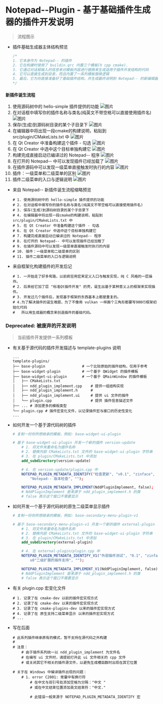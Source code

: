 # Notepad--Plugin - 基于基础插件生成器的插件开发说明

> 流程图示

- 插件基础生成器主体结构预览

    ```cpp
    /*
    1. 它本身作为 Notepad-- 的插件
    2. 它在构建时使用了 buildin.qrc 内置三个模板(h cpp cmake).
    3. 它通过对话框输入的信息来对模板内容进行替换来生成适用于插件开发结构的代码
    4. 它可以直接生成到目录，而且内置了一系列模板替换逻辑
    5. 最后，它为你直接准备好了基础插件结构，并生成最终说明到 Notepad-- 的新编辑器中。
    */
    ```
#### 新插件诞生流程

1. 使用源码树中的 hello-simple 插件提供的功能
    ![图片](doc/image.png)
2. 在对话框中填写你的插件名称与类名(纯英文不带空格可以直接使用插件名)
    ![图片](doc/image-1.png)
3. 保存(生成)到源码树目录的某个子目录下
    ![图片](doc/image-2.png)
4. 在编辑器中将出现一段cmake的构建说明，粘贴到 src/plugin/CMakeLists.txt 中
    ![图片](doc/image-3.png)
5. 在 Qt Creator 中准备构建这个插件 - 勾选
    ![图片](doc/image-4.png)
6. 在 Qt Creator 中选中这个目标单独构建它
    ![图片](doc/image-5.png)
7. 构建完成直接启动已编译过的 Notepad-- 程序
    ![图片](doc/image-6.png)
8. 在打开的 Notepad-- 中可以发现插件已经加载了
    ![图片](doc/image-7.png)
9. 在插件源码中可以发现一级菜单直接触发时执行的内容
    ![图片](doc/image-8.png)
10. 插件：一级菜单和二级菜单的区别
    ![图片](doc/image-9.png)
11. 插件二级菜单的入口与逻辑说明
    ![图片](doc/image-10.png)
    

- 来自 Notepad-- 新插件诞生流程缩略预览

    ```shell
    # 1. 使用源码树中的 hello-simple 插件提供的功能
    # 2. 在对话框中填写你的插件名称与类名(纯英文不带空格可以直接使用插件名)
    # 3. 保存(生成)到源码树目录的某个子目录下
    # 4. 在编辑器中将出现一段cmake的构建说明，粘贴到 src/plugin/CMakeLists.txt 中
    # 5. 在 Qt Creator 中准备构建这个插件 - 勾选
    # 6. 在 Qt Creator 中选中这个目标单独构建它
    # 7. 构建完成直接启动已编译过的 Notepad-- 程序
    # 8. 在打开的 Notepad-- 中可以发现插件已经加载了
    # 9. 在插件源码中可以发现一级菜单直接触发时执行的内容
    # 10. 插件：一级菜单和二级菜单的区别
    # 11. 插件二级菜单的入口与逻辑说明
    ```

- 来自框架化构建插件的开发后记

    ```shell
    # 1. 一开始走了好多弯路，以前疯狂用宏来定义入口与触发实现，纯 C 风格的一层操作。
    # 2. 后来给它加了层 "标准Qt插件开发" 的壳，诞生出基于某种意义上的框架来实现插件。
    # 3. 开发过几个插件后，发现基于框架的东西基本上都是重复的。
    # 4.为了解决插件的诞生难题，为了不像用 vulkan 一样画个三角形都要写900行框架初始化代码
    #   所以用生成器的概念来创造插件的基础代码。
    ```

### Deprecated: 被废弃的开发说明


> 当前插件开发提供一系列模板

- 有关基于源代码的插件开发描述与 template-plugins 说明

    ```shell
    ...
    template-plugins/
    ├── base-plugin                 # 一个比较原始的插件结构，仅用于参考
    ├── base-widget-plugin          # 一个基于 QWidget 的插件模板
    ├── base-widget-ui-plugin       # 一个基于 QMainWindow 的插件模板
    │   ├── CMakeLists.txt
    │   ├── ndd_plugin_implement.cpp    # 提供一组结构实现
    │   ├── ndd_plugin_implement.h      # 
    │   ├── ndd_plugin_implement.ui     # 提供 ui 文件的插件
    │   └── plugin.cpp                  # 提供 插件信息描述文件
    ├── ... # 添加更多的模板类型
    └── plugin.cpp # 插件宏变化文件，以记录插件宏与接口的历史性变化
    ...
    ```

- 如何开发一个基于源代码树的插件

    ```cmake
    # 复制一份你所想继承的模板，例如: base-widget-ui-plugin

    # 基于 base-widget-ui-plugin 开发一个新的插件 version-update
        # 1. 将文件夹重命名为插件名称
        # 2. 替换内部 CMakeLists.txt 文件的 base-widget-ui-plugin 字符串
        # 3. 在 plugin/CMakeLists.txt 中添加
        add_subdirectory(version-update)

        # 4. 在 version-update/plugin.cpp 中
        NOTEPAD_PLUGIN_METADATA_IDENTIFY("检查更新", "v0.1", "zinface", 
            "Notepad-- 版本检查", "");

        NOTEPAD_PLUGIN_METADATA_IMPLEMENT(NddPluginImplement, false);
        # NddPluginImplement 是来源于 ndd_plugin_implement.h 的类
        # false 表示这个窗口不需要显示
    ```

- 如何开发一个基于源代码树的原生二级菜单显示插件

    ```cmake
    # 复制一份你所想继承的模板，例如: base-secondary-menu-plugin-v1

    # 基于 base-secondary-menu-plugin-v1 开发一个新的插件 external-plugin
        # 1. 将文件夹重命名为插件名称
        # 2. 替换内部 CMakeLists.txt 文件的 base-widget-ui-plugin 字符串
        # 3. 在 plugin/CMakeLists.txt 中添加
        add_subdirectory(external-plugin)

        # 4. 在 external-plugin/plugin.cpp 中
        NOTEPAD_PLUGIN_METADATA_IDENTIFY_V1("外部插件测试", "0.1", "zinface",
            u8"二级扩展的插件支持", "");

        NOTEPAD_PLUGIN_METADATA_IMPLEMENT_V1(NddPluginImplement, false);
        # NddPluginImplement 是来源于 ndd_plugin_implement.h 的类
        # false 表示这个窗口不需要显示
    ```

- 有关 plugin.cpp 宏变化文件

    ```shell
    # 1. 记录了在 cmake-dev 以前的插件宏实现方式
    # 2. 记录了在 cmake-dev 以来的插件宏实现方式
    # 3. 记录了在 cmake-plugins-dev 以来的插件宏实现方式
    # 4. 记录了在 原生支持二级菜单显示 以来的插件宏实现方式
    # ...
    ```


- 写在后面
    
    ```shell
    # 此系列插件继承原有的模式，暂不支持在源代码之外构建
    # 
    # 注意：
        # 由于插件系列统一以 ndd_plugin_implement 为文件名
        # 在编写 ui 文件时，请提前打开此 ui 文件相关的 cpp 文件
        # 或关闭其它不相关的插件源文件，以避免生成槽函数时出现在其它位置

    # 关于在 Windows 中编译插件出现的问题：
        # 1. error C2001: 常量中有换行符
            # 在中文与双引号处添加空格为分隔："中文 "
            # 或在中文结束位置添加英文结束符："中文."

            # 此错误一般来源于 NOTEPAD_PLUGIN_METADATA_IDENTIFY 宏
    ```
